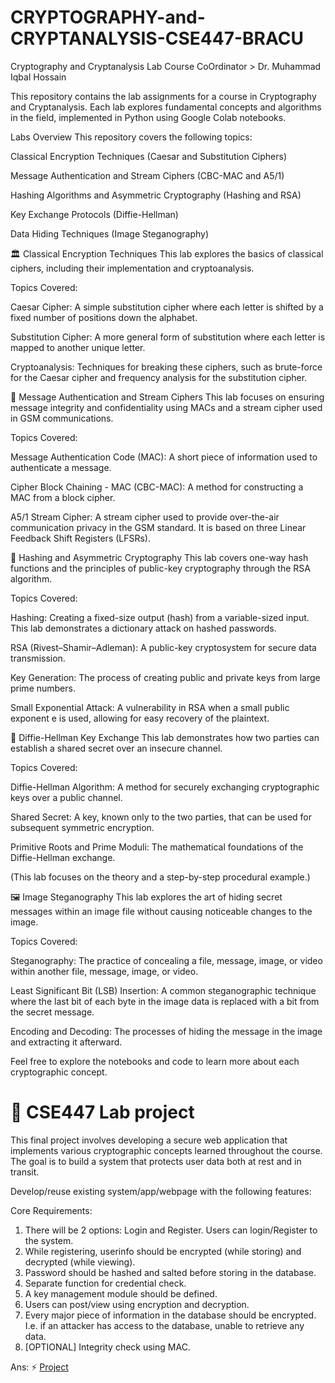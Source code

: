 # CRYPTOGRAPHY-and-CRYPTANALYSIS-CSE447-BRACU


Cryptography and Cryptanalysis Lab
Course CoOrdinator  > Dr. Muhammad Iqbal Hossain


This repository contains the lab assignments for a course in Cryptography and Cryptanalysis. Each lab explores fundamental concepts and algorithms in the field, implemented in Python using Google Colab notebooks.

Labs Overview
This repository covers the following topics:

 Classical Encryption Techniques (Caesar and Substitution Ciphers)

 Message Authentication and Stream Ciphers (CBC-MAC and A5/1)

 Hashing Algorithms and Asymmetric Cryptography (Hashing and RSA)

 Key Exchange Protocols (Diffie-Hellman)

 Data Hiding Techniques (Image Steganography)

🏛️  Classical Encryption Techniques
This lab explores the basics of classical ciphers, including their implementation and cryptoanalysis.

Topics Covered:

Caesar Cipher: A simple substitution cipher where each letter is shifted by a fixed number of positions down the alphabet.

Substitution Cipher: A more general form of substitution where each letter is mapped to another unique letter.

Cryptoanalysis: Techniques for breaking these ciphers, such as brute-force for the Caesar cipher and frequency analysis for the substitution cipher.



🔐 Message Authentication and Stream Ciphers
This lab focuses on ensuring message integrity and confidentiality using MACs and a stream cipher used in GSM communications.

Topics Covered:

Message Authentication Code (MAC): A short piece of information used to authenticate a message.

Cipher Block Chaining - MAC (CBC-MAC): A method for constructing a MAC from a block cipher.

A5/1 Stream Cipher: A stream cipher used to provide over-the-air communication privacy in the GSM standard. It is based on three Linear Feedback Shift Registers (LFSRs).



🔑  Hashing and Asymmetric Cryptography
This lab covers one-way hash functions and the principles of public-key cryptography through the RSA algorithm.

Topics Covered:

Hashing: Creating a fixed-size output (hash) from a variable-sized input. This lab demonstrates a dictionary attack on hashed passwords.

RSA (Rivest–Shamir–Adleman): A public-key cryptosystem for secure data transmission.

Key Generation: The process of creating public and private keys from large prime numbers.

Small Exponential Attack: A vulnerability in RSA when a small public exponent e is used, allowing for easy recovery of the plaintext.



🤝 Diffie-Hellman Key Exchange
This lab demonstrates how two parties can establish a shared secret over an insecure channel.

Topics Covered:

Diffie-Hellman Algorithm: A method for securely exchanging cryptographic keys over a public channel.

Shared Secret: A key, known only to the two parties, that can be used for subsequent symmetric encryption.

Primitive Roots and Prime Moduli: The mathematical foundations of the Diffie-Hellman exchange.

(This lab focuses on the theory and a step-by-step procedural example.)

🖼️  Image Steganography
This lab explores the art of hiding secret messages within an image file without causing noticeable changes to the image.

Topics Covered:

Steganography: The practice of concealing a file, message, image, or video within another file, message, image, or video.

Least Significant Bit (LSB) Insertion: A common steganographic technique where the last bit of each byte in the image data is replaced with a bit from the secret message.

Encoding and Decoding: The processes of hiding the message in the image and extracting it afterward.



Feel free to explore the notebooks and code to learn more about each cryptographic concept.



# 🚀 CSE447 Lab project

This final project involves developing a secure web application that implements various cryptographic concepts learned throughout the course. The goal is to build a system that protects user data both at rest and in transit.

Develop/reuse existing system/app/webpage with the following features:

Core Requirements:

1. There will be 2 options: Login and Register. Users can login/Register to the system.
2. While registering, userinfo should be encrypted (while storing) and decrypted (while
viewing).
3. Password should be hashed and salted before storing in the database.
4. Separate function for credential check.
5. A key management module should be defined.
6. Users can post/view using encryption and decryption.
7. Every major piece of information in the database should be encrypted. I.e. if an
attacker has access to the database, unable to retrieve any data.
8. [OPTIONAL] Integrity check using MAC.


Ans: ⚡ <a href="https://github.com/AnonXarkA/CRYPTOGRAPHY-and-CRYPTANALYSIS-CSE447-BRACU/tree/main/Project">Project</a> <br>






